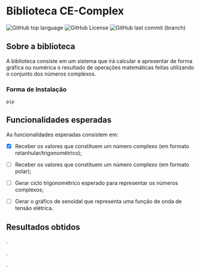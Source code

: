 # Biblioteca CE-Complex

![GitHub top language](https://img.shields.io/github/languages/top/MauricioPaivadaSilva/CE-Complex) ![GitHub License](https://img.shields.io/github/license/MauricioPaivadaSilva/CE-Complex) ![GitHub last commit (branch)](https://img.shields.io/github/last-commit/MauricioPaivadaSilva/CE-Complex/main)



## Sobre a biblioteca
A biblioteca consiste em um sistema que irá calcular e apresentar de forma gráfica ou numérica o resultado de operações matemáticas feitas utilizando o conjunto dos números complexos.

### Forma de Instalação

`pip`

## Funcionalidades esperadas
As funcionalidades esperadas consistem em:

- [X] Receber os valores que constituem um número complexo (em formato retanhular/trigonométrico);

- [ ] Receber os valores que constituem um número complexo (em formato polar);

- [ ] Gerar ciclo trigonométrico esperado para representar os números complexos;

- [ ] Gerar o gráfico de senoidal que representa uma função de onda de tensão elétrica.

## Resultados obtidos
.

.

.
